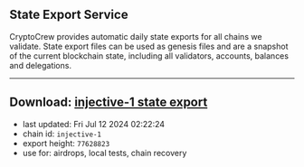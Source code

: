 ## State Export Service
CryptoCrew provides automatic daily state exports for all chains we validate. State export files can be used as genesis files and are a snapshot of the current blockchain state, including all validators, accounts, balances and delegations.

---
**Download: [injective-1 state export](https://dl-eu2.ccvalidators.com/SERVICE/injective/injective-1_export_77628823.json)**
---

- last updated: Fri Jul 12 2024 02:22:24
- chain id: `injective-1`
- export height: `77628823`
- use for: airdrops, local tests, chain recovery
